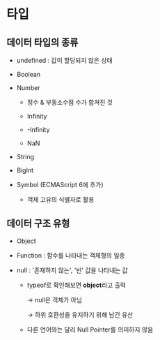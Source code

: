 # 타입

## 데이터 타입의 종류

* undefined : 값이 할당되지 않은 상태

* Boolean

* Number
  
  * 정수 & 부동소수점 수가 합쳐진 것
  
  * Infinity
  
  * -Infinity
  
  * NaN

* String

* BigInt

* Symbol (ECMAScript 6에 추가)
  
  * 객체 고유의 식별자로 활용

## 데이터 구조 유형

* Object

* Function : 함수를 나타내는 객체형의 일종

* null : '존재하지 않는', '빈' 값을 나타내는 값
  
  * typeof로 확인해보면 **object**라고 출력
    
    → null은 객체가 아님
    
    → 하위 호환성을 유지하기 위해 남긴 유산
  
  * 다른 언어와는 달리 Null Pointer를 의미하지 않음
